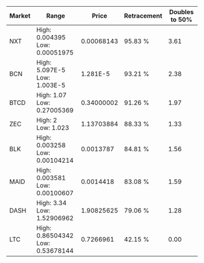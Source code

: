 | Market | Range | Price| Retracement | Doubles to 50% |
| --- | --- | --- | --- | --- |
| NXT | High: 0.004395<br />Low: 0.00051975 | 0.00068143 | 95.83 % | 3.61 |
| BCN | High: 5.097E-5<br />Low: 1.003E-5 | 1.281E-5 | 93.21 % | 2.38 |
| BTCD | High: 1.07<br />Low: 0.27005369 | 0.34000002 | 91.26 % | 1.97 |
| ZEC | High: 2<br />Low: 1.023 | 1.13703884 | 88.33 % | 1.33 |
| BLK | High: 0.003258<br />Low: 0.00104214 | 0.0013787 | 84.81 % | 1.56 |
| MAID | High: 0.003581<br />Low: 0.00100607 | 0.0014418 | 83.08 % | 1.59 |
| DASH | High: 3.34<br />Low: 1.52906962 | 1.90825625 | 79.06 % | 1.28 |
| LTC | High: 0.86504342<br />Low: 0.53678144 | 0.7266961 | 42.15 % | 0.00 |
